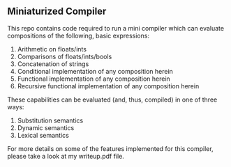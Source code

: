 ## Miniaturized Compiler

This repo contains code required to run a mini compiler which can evaluate compositions of the following, basic expressions:

1) Arithmetic on floats/ints
2) Comparisons of floats/ints/bools
3) Concatenation of strings
4) Conditional implementation of any composition herein
5) Functional implementation of any composition herein
6) Recursive functional implementation of any composition herein

These capabilities can be evaluated (and, thus, compiled) in one of three ways:

1) Substitution semantics
2) Dynamic semantics
3) Lexical semantics

For more details on some of the features implemented for this compiler, please take a look at my writeup.pdf file.
